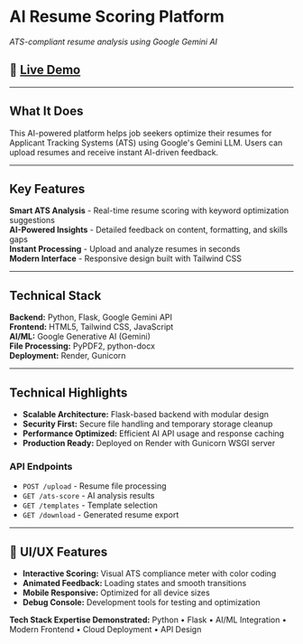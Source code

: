 # AI Resume Scoring Platform

*ATS-compliant resume analysis using Google Gemini AI*

## 🚀 [Live Demo](https://ai-resume-scoring.onrender.com) 

---

## What It Does

This AI-powered platform helps job seekers optimize their resumes for Applicant Tracking Systems (ATS) using Google's Gemini LLM. Users can upload resumes and receive instant AI-driven feedback. 


---

##  Key Features

**Smart ATS Analysis** - Real-time resume scoring with keyword optimization suggestions  
**AI-Powered Insights** - Detailed feedback on content, formatting, and skills gaps  
**Instant Processing** - Upload and analyze resumes in seconds  
**Modern Interface** - Responsive design built with Tailwind CSS

---

## Technical Stack

**Backend:** Python, Flask, Google Gemini API  
**Frontend:** HTML5, Tailwind CSS, JavaScript  
**AI/ML:** Google Generative AI (Gemini)  
**File Processing:** PyPDF2, python-docx  
**Deployment:** Render, Gunicorn

---

## Technical Highlights

- **Scalable Architecture:** Flask-based backend with modular design
- **Security First:** Secure file handling and temporary storage cleanup
- **Performance Optimized:** Efficient AI API usage and response caching
- **Production Ready:** Deployed on Render with Gunicorn WSGI server

### API Endpoints
- `POST /upload` - Resume file processing
- `GET /ats-score` - AI analysis results  
- `GET /templates` - Template selection
- `GET /download` - Generated resume export

---

## 🎨 UI/UX Features

- **Interactive Scoring:** Visual ATS compliance meter with color coding
- **Animated Feedback:** Loading states and smooth transitions
- **Mobile Responsive:** Optimized for all device sizes
- **Debug Console:** Development tools for testing and optimization


**Tech Stack Expertise Demonstrated:** Python • Flask • AI/ML Integration • Modern Frontend • Cloud Deployment • API Design
